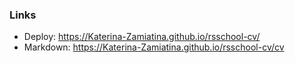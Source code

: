 ### Links
* Deploy: https://Katerina-Zamiatina.github.io/rsschool-cv/
* Markdown: https://Katerina-Zamiatina.github.io/rsschool-cv/cv